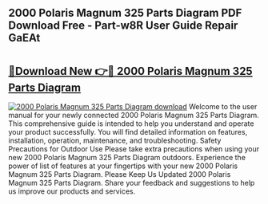 ## 2000 Polaris Magnum 325 Parts Diagram PDF Download Free - Part-w8R User Guide Repair GaEAt

# <h2><a href="http://dfpohq.blite.top/?on=2000+Polaris+Magnum+325+Parts+Diagram">🔗Download New 👉🔴 2000 Polaris Magnum 325 Parts Diagram</a></h2>

[![2000 Polaris Magnum 325 Parts Diagram download](https://i.imgur.com/lujVjoI.png)](http://dfpohq.blite.top/?on=2000+Polaris+Magnum+325+Parts+Diagram)
Welcome to the user manual for your newly connected 2000 Polaris Magnum 325 Parts Diagram. This comprehensive guide is intended to help you understand and operate your product successfully. You will find detailed information on features, installation, operation, maintenance, and troubleshooting. Safety Precautions for Outdoor Use Please take extra precautions when using your new 2000 Polaris Magnum 325 Parts Diagram outdoors. Experience the power of list of features at your fingertips with your new 2000 Polaris Magnum 325 Parts Diagram. Please Keep Us Updated 2000 Polaris Magnum 325 Parts Diagram. Share your feedback and suggestions to help us improve our products and services.
